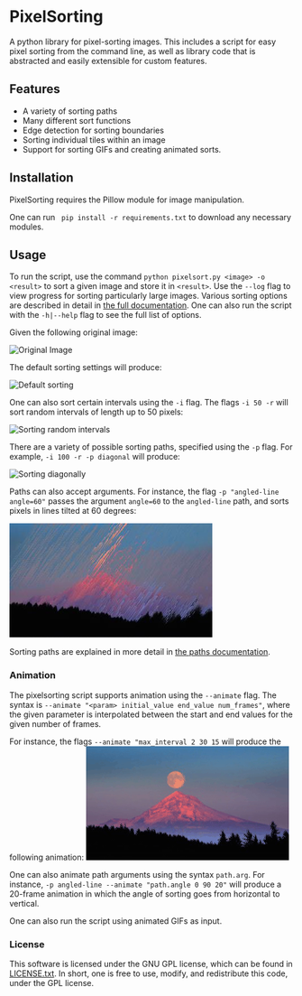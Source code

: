 
# PixelSorting

A python library for pixel-sorting images.
This includes a script for easy pixel sorting from the command line, as well as
library code that is abstracted and easily extensible for custom features.

## Features
 - A variety of sorting paths
 - Many different sort functions
 - Edge detection for sorting boundaries
 - Sorting individual tiles within an image
 - Support for sorting GIFs and creating animated sorts.

## Installation
PixelSorting requires the Pillow module for image manipulation.

One can run ` pip install -r requirements.txt` to download any necessary modules.

## Usage

To run the script, use the command `python pixelsort.py <image> -o <result>` to sort a given image
and store it in `<result>`. Use the `--log` flag to view progress for sorting particularly large images.
Various sorting options are described in detail in [the full documentation](docs/DOCUMENTATION.md).
One can also run the script with the `-h|--help` flag to see the full list of options.

Given the following original image:

![Original Image][original]

The default sorting settings will produce:

![Default sorting][default]

One can also sort certain intervals using the `-i` flag.
The flags `-i 50 -r` will sort random intervals of length up to 50 pixels:

![Sorting random intervals][sort50random]

There are a variety of possible sorting paths, specified using the `-p` flag.
For example, `-i 100 -r -p diagonal` will produce:

![Sorting diagonally][sort100-diagonal]

Paths can also accept arguments.
For instance, the flag `-p "angled-line angle=60"` passes the argument `angle=60` to the `angled-line` path,
and sorts pixels in lines tilted at 60 degrees:

![Sorting with angled lines][sort-angled-line-60]

Sorting paths are explained in more detail in [the paths documentation](docs/PATHS.md).

### Animation

The pixelsorting script supports animation using the `--animate` flag.
The syntax is `--animate "<param> initial_value end_value num_frames"`,
where the given parameter is interpolated between the start and end values for the given number of frames.

For instance, the flags `--animate "max_interval 2 30 15` will produce the following animation:
![Animated sort][sort-animated]

One can also animate path arguments using the syntax `path.arg`.
For instance, `-p angled-line --animate "path.angle 0 90 20"` will produce a 20-frame animation
in which the angle of sorting goes from horizontal to vertical.

One can also run the script using animated GIFs as input.

[//]: # "Figures"
[original]: docs/figures/original.jpg
[default]: docs/figures/sort-sum.jpg
[sort50random]: docs/figures/sort-50-random.jpg
[sort100-diagonal]: docs/figures/sort-100-diagonal.jpg
[sort-angled-line-60]: docs/figures/sort-angled-line-60.jpg
[sort-animated]: docs/figures/sort-animated.gif


### License

This software is licensed under the GNU GPL license, which can be found in [LICENSE.txt](LICENSE.txt).
In short, one is free to use, modify, and redistribute this code, under the GPL license.
